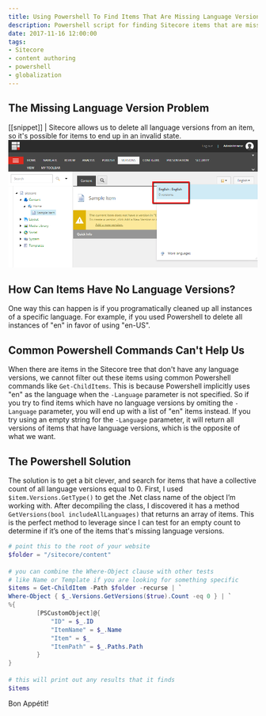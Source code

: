 ```yaml
---
title: Using Powershell To Find Items That Are Missing Language Versions
description: Powershell script for finding Sitecore items that are missing versions
date: 2017-11-16 12:00:00
tags:
- Sitecore
- content authoring
- powershell
- globalization
---
```

## The Missing Language Version Problem
[[snippet]]
| Sitecore allows us to delete all language versions from an item, so it's possible for items to end up in an invalid state.
![Sitecore language versions menu - no versions available](./noversions.png)

<!-- more --> 

## How Can Items Have No Language Versions?
One way this can happen is if you programatically cleaned up all instances of a specific language. For example, if you used Powershell to delete all instances of "en" in favor of using "en-US".

## Common Powershell Commands Can't Help Us
When there are items in the Sitecore tree that don't have any language versions, we cannot filter out these items using common Powershell commands like `Get-ChildItems`. This is because Powershell implicitly uses "en" as the language when the `-Language` parameter is not specified. So if you try to find items which have no language versions by omiting the `-Language` parameter, you will end up with a list of "en" items instead. If you try using an empty string for the `-Language` parameter, it will return all versions of items that have language versions, which is the opposite of what we want.

## The Powershell Solution
The solution is to get a bit clever, and search for items that have a collective count of all language versions equal to 0. First, I used `$item.Versions.GetType()` to get the .Net class name of the object I’m working with. After decompiling the class, I discovered it has a method `GetVersions(bool includeAllLanguages)` that returns an array of items. This is the perfect method to leverage since I can test for an empty count to determine if it’s one of the items that's missing language versions.
``` powershell
# point this to the root of your website
$folder = "/sitecore/content"

# you can combine the Where-Object clause with other tests
# like Name or Template if you are looking for something specific
$items = Get-ChildItem -Path $folder -recurse | `
Where-Object { $_.Versions.GetVersions($true).Count -eq 0 } | `
%{
        [PSCustomObject]@{
            "ID" = $_.ID
            "ItemName" = $_.Name
            "Item" = $_
            "ItemPath" = $_.Paths.Path
        }
}

# this will print out any results that it finds
$items
```

Bon Appétit!